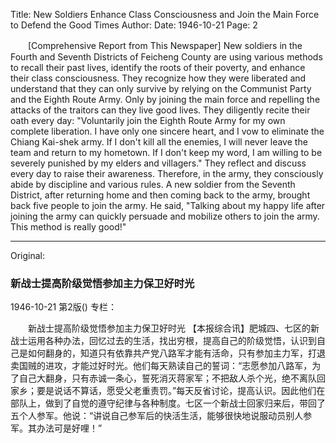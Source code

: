 Title: New Soldiers Enhance Class Consciousness and Join the Main Force to Defend the Good Times
Author:
Date: 1946-10-21
Page: 2

　　[Comprehensive Report from This Newspaper] New soldiers in the Fourth and Seventh Districts of Feicheng County are using various methods to recall their past lives, identify the roots of their poverty, and enhance their class consciousness. They recognize how they were liberated and understand that they can only survive by relying on the Communist Party and the Eighth Route Army. Only by joining the main force and repelling the attacks of the traitors can they live good lives. They diligently recite their oath every day: "Voluntarily join the Eighth Route Army for my own complete liberation. I have only one sincere heart, and I vow to eliminate the Chiang Kai-shek army. If I don't kill all the enemies, I will never leave the team and return to my hometown. If I don't keep my word, I am willing to be severely punished by my elders and villagers." They reflect and discuss every day to raise their awareness. Therefore, in the army, they consciously abide by discipline and various rules. A new soldier from the Seventh District, after returning home and then coming back to the army, brought back five people to join the army. He said, "Talking about my happy life after joining the army can quickly persuade and mobilize others to join the army. This method is really good!"



<hr /> 

Original: 


### 新战士提高阶级觉悟参加主力保卫好时光

1946-10-21
第2版()
专栏：

　　新战士提高阶级觉悟参加主力保卫好时光
    【本报综合讯】肥城四、七区的新战士运用各种办法，回忆过去的生活，找出穷根，提高自己的阶级觉悟，认识到自己是如何翻身的，知道只有依靠共产党八路军才能有活命，只有参加主力军，打退卖国贼的进攻，才能过好时光。他们每天熟读自己的誓词：“志愿参加八路军，为了自己大翻身，只有赤诚一条心，誓死消灭蒋家军；不把敌人杀个光，绝不离队回家乡；要是说话不算话，愿受父老重责罚。”每天反省讨论，提高认识。因此他们在部队上，做到了自觉的遵守纪律与各种制度。七区一个新战士回家归来后，带回了五个人参军。他说：“讲说自己参军后的快活生活，能够很快地说服动员别人参军。其办法可是好哩！”

